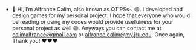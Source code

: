 - 👋 Hi, I’m Alfrance Calim, also known as OTiPSs~ :smile:. I developed and design games for my personal project. I hope that everyone who would be reading or using my codes
would provide usefulness for your personal project as well :smile:. Anyways you can contact me at calimalfrance@gmail.com or alfrance.calim@my.jru.edu. Once again, Thank you! 
:heart::heart::heart:

<!---
OTiPSs/OTiPSs is a ✨ special ✨ repository because its `README.md` (this file) appears on your GitHub profile.
You can click the Preview link to take a look at your changes.
--->
